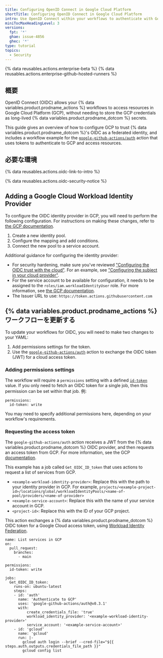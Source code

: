 ```yaml
---
title: Configuring OpenID Connect in Google Cloud Platform
shortTitle: Configuring OpenID Connect in Google Cloud Platform
intro: Use OpenID Connect within your workflows to authenticate with Google Cloud Platform.
miniTocMaxHeadingLevel: 3
versions:
  fpt: '*'
  ghae: issue-4856
  ghec: '*'
type: tutorial
topics:
  - Security
---
```


{% data reusables.actions.enterprise-beta %}
{% data reusables.actions.enterprise-github-hosted-runners %}

## 概要

OpenID Connect (OIDC) allows your {% data variables.product.prodname_actions %} workflows to access resources in Google Cloud Platform (GCP), without needing to store the GCP credentials as long-lived {% data variables.product.prodname_dotcom %} secrets.

This guide gives an overview of how to configure GCP to trust {% data variables.product.prodname_dotcom %}'s OIDC as a federated identity, and includes a workflow example for the [`google-github-actions/auth`](https://github.com/google-github-actions/auth) action that uses tokens to authenticate to GCP and access resources.

## 必要な環境

{% data reusables.actions.oidc-link-to-intro %}

{% data reusables.actions.oidc-security-notice %}

## Adding a Google Cloud Workload Identity Provider

To configure the OIDC identity provider in GCP, you will need to perform the following configuration. For instructions on making these changes, refer to [the GCP documentation](https://github.com/google-github-actions/auth).

1. Create a new identity pool.
2. Configure the mapping and add conditions.
3. Connect the new pool to a service account.

Additional guidance for configuring the identity provider:

- For security hardening, make sure you've reviewed ["Configuring the OIDC trust with the cloud"](/actions/deployment/security-hardening-your-deployments/about-security-hardening-with-openid-connect#configuring-the-oidc-trust-with-the-cloud). For an example, see ["Configuring the subject in your cloud provider"](/actions/deployment/security-hardening-your-deployments/about-security-hardening-with-openid-connect#configuring-the-subject-in-your-cloud-provider).
- For the service account to be available for configuration, it needs to be assigned to the `roles/iam.workloadIdentityUser` role. For more information, see [the GCP documentation](https://cloud.google.com/iam/docs/workload-identity-federation?_ga=2.114275588.-285296507.1634918453#conditions).
- The Issuer URL to use: `https://token.actions.githubusercontent.com`

## {% data variables.product.prodname_actions %} ワークフローを更新する

To update your workflows for OIDC, you will need to make two changes to your YAML:
1. Add permissions settings for the token.
2. Use the [`google-github-actions/auth`](https://github.com/google-github-actions/auth) action to exchange the OIDC token (JWT) for a cloud access token.

### Adding permissions settings

The workflow will require a `permissions` setting with a defined [`id-token`](/actions/security-guides/automatic-token-authentication#permissions-for-the-github_token) value. If you only need to fetch an OIDC token for a single job, then this permission can be set within that job. 例:

```yaml{:copy}
permissions:
  id-token: write
```

You may need to specify additional permissions here, depending on your workflow's requirements.

### Requesting the access token

The `google-github-actions/auth` action receives a JWT from the {% data variables.product.prodname_dotcom %} OIDC provider, and then requests an access token from GCP. For more information, see the GCP [documentation](https://github.com/google-github-actions/auth).

This example has a job called `Get_OIDC_ID_token` that uses actions to request a list of services from GCP.

- `<example-workload-identity-provider>`: Replace this with the path to your identity provider in GCP. For example, `projects/<example-project-id>/locations/global/workloadIdentityPools/<name-of-pool/providers/<name-of-provider>`
- `<example-service-account>`: Replace this with the name of your service account in GCP.
- `<project-id>`: Replace this with the ID of your GCP project.

This action exchanges a {% data variables.product.prodname_dotcom %} OIDC token for a Google Cloud access token, using [Workload Identity Federation](https://cloud.google.com/iam/docs/workload-identity-federation).

```yaml{:copy}
name: List services in GCP
on:
  pull_request:
    branches:
      - main

permissions:
  id-token: write

jobs:
  Get_OIDC_ID_token:
    runs-on: ubuntu-latest
    steps:
    - id: 'auth'
      name: 'Authenticate to GCP'
      uses: 'google-github-actions/auth@v0.3.1'
      with:
          create_credentials_file: 'true'
          workload_identity_provider: '<example-workload-identity-provider>'
          service_account: '<example-service-account>'
    - id: 'gcloud'
      name: 'gcloud'
      run: |-
        gcloud auth login --brief --cred-file="${{ steps.auth.outputs.credentials_file_path }}"
        gcloud config list
```
